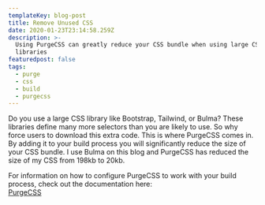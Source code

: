 ```yaml
---
templateKey: blog-post
title: Remove Unused CSS
date: 2020-01-23T23:14:58.259Z
description: >-
  Using PurgeCSS can greatly reduce your CSS bundle when using large CSS
  libraries
featuredpost: false
tags:
  - purge
  - css
  - build
  - purgecss
---
```

Do you use a large CSS library like Bootstrap, Tailwind, or Bulma? These libraries define many more selectors than you are likely to use. So why force users to download this extra code. This is where PurgeCSS comes in. By adding it to your build process you will significantly reduce the size of your CSS bundle. I use Bulma on this blog and PurgeCSS has reduced the size of my CSS from 198kb to 20kb.

For information on how to configure PurgeCSS to work with your build process, check out the documentation here:<br>
[PurgeCSS](https://purgecss.com)
